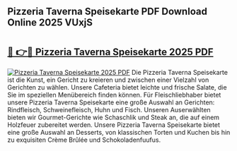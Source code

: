 ## Pizzeria Taverna Speisekarte PDF Download Online 2025 VUxjS

# <h2><a href="http://gc76bm.nevu.top/?p=Pizzeria+Taverna+Speisekarte">🔗 👉🔴 Pizzeria Taverna Speisekarte 2025 PDF</a></h2>

[![Pizzeria Taverna Speisekarte 2025 PDF](https://i.imgur.com/dBaPXMq.png)](http://gc76bm.nevu.top/?p=Pizzeria+Taverna+Speisekarte)
Die Pizzeria Taverna Speisekarte ist die Kunst, ein Gericht zu kreieren und zwischen einer Vielzahl von Gerichten zu wählen. Unsere Cafeteria bietet leichte und frische Salate, die Sie im speziellen Menübereich finden können. Für Fleischliebhaber bietet unsere Pizzeria Taverna Speisekarte eine große Auswahl an Gerichten: Rindfleisch, Schweinefleisch, Huhn und Fisch. Unseren Auserwählten bieten wir Gourmet-Gerichte wie Schaschlik und Steak an, die auf einem Holzfeuer zubereitet werden. Unsere Pizzeria Taverna Speisekarte bietet eine große Auswahl an Desserts, von klassischen Torten und Kuchen bis hin zu exquisiten Crème Brûlée und Schokoladenfuufus.
